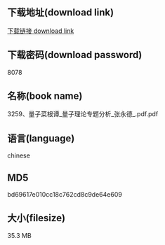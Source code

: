 ## 下载地址(download link)
[下载链接 download link](https://voluble-croquembouche-d321dc.netlify.app/?s=3259%E3%80%81%E9%87%8F%E5%AD%90%E8%8F%9C%E6%A0%B9%E8%B0%AD_%E9%87%8F%E5%AD%90%E7%90%86%E8%AE%BA%E4%B8%93%E9%A2%98%E5%88%86%E6%9E%90_%E5%BC%A0%E6%B0%B8%E5%BE%B7_.pdf)

## 下载密码(download password)
8078

## 名称(book name)
3259、量子菜根谭_量子理论专题分析_张永德_.pdf.pdf

## 语言(language)
chinese

## MD5
bd69617e010cc18c762cd8c9de64e609

## 大小(filesize)
35.3 MB
